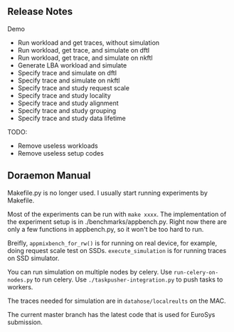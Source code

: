 Release Notes
-------------------------

Demo
- Run workload and get traces, without simulation
- Run workload, get trace, and simulate on dftl
- Run workload, get trace, and simulate on nkftl
- Generate LBA workload and simulate
- Specify trace and simulate on dftl      
- Specify trace and simulate on nkftl    
- Specify trace and study request scale  
- Specify trace and study locality       
- Specify trace and study alignment      
- Specify trace and study grouping       
- Specify trace and study data lifetime  

TODO:

- Remove useless workloads
- Remove useless setup codes


Doraemon Manual
-------------------------

Makefile.py is no longer used. I usually start running experiments
by Makefile.

Most of the experiments can be run with `make xxxx`. The implementation
of the experiment setup is in ./benchmarks/appbench.py. Right now there 
are only a few functions in appbench.py, so it won't be too hard to run.

Breifly, `appmixbench_for_rw()` is for running on real device, for example, 
doing request scale test on SSDs. `execute_simulation` is for running
traces on SSD simulator.  

You can run simulation on multiple nodes by celery. Use `run-celery-on-nodes.py`
to run celery. Use `./taskpusher-integration.py` to push tasks to workers.

The traces needed for simulation are in `datahose/localreults` on the MAC.

The current master branch has the latest code that is used for EuroSys submission.


